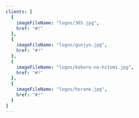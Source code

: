 ```yaml
---
clients: [
  {
    imageFileName: "logos/365.jpg",
    href: "#!"
  },
  {
    imageFileName: "logos/gunjyo.jpg",
    href: "#!"
  },
  {
    imageFileName: "logos/kokoro-no-hitomi.jpg",
    href: "#!"
  },
  {
    imageFileName: "logos/horane.jpg",
    href: "#!"
  }
]
---
```

